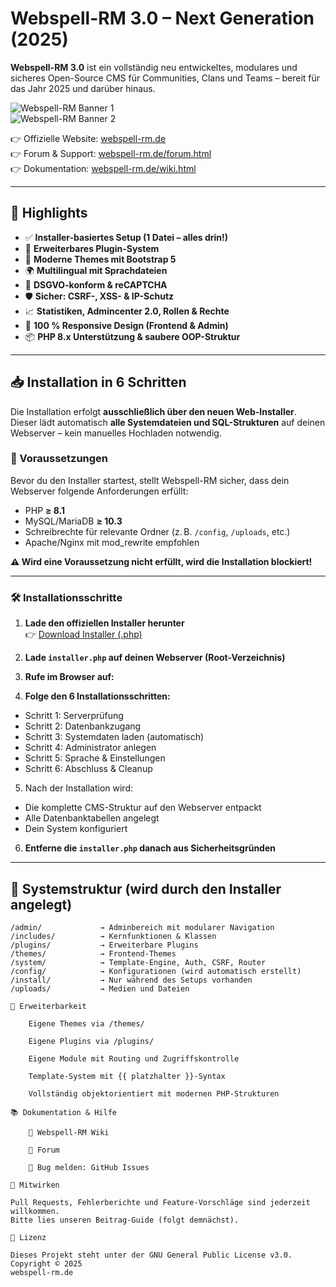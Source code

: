 # Webspell-RM 3.0 – Next Generation (2025)

**Webspell-RM 3.0** ist ein vollständig neu entwickeltes, modulares und sicheres Open-Source CMS für Communities, Clans und Teams – bereit für das Jahr 2025 und darüber hinaus.

![Webspell-RM Banner 1](https://www.webspell-rm.de/includes/plugins/pic_update/images/390.png)  
![Webspell-RM Banner 2](https://www.webspell-rm.de/includes/plugins/pic_update/images/369.png)

👉 Offizielle Website: [webspell-rm.de](https://www.webspell-rm.de)  
👉 Forum & Support: [webspell-rm.de/forum.html](https://www.webspell-rm.de/forum.html)  
👉 Dokumentation: [webspell-rm.de/wiki.html](https://www.webspell-rm.de/wiki.html)

---

## 🚀 Highlights

- ✅ **Installer-basiertes Setup (1 Datei – alles drin!)**
- 🔌 **Erweiterbares Plugin-System**
- 🎨 **Moderne Themes mit Bootstrap 5**
- 🌍 **Multilingual mit Sprachdateien**
- 🔐 **DSGVO-konform & reCAPTCHA**
- 🛡️ **Sicher: CSRF-, XSS- & IP-Schutz**
- 📈 **Statistiken, Admincenter 2.0, Rollen & Rechte**
- 📱 **100 % Responsive Design (Frontend & Admin)**
- 📦 **PHP 8.x Unterstützung & saubere OOP-Struktur**

---

## 📥 Installation in 6 Schritten

Die Installation erfolgt **ausschließlich über den neuen Web-Installer**.  
Dieser lädt automatisch **alle Systemdateien und SQL-Strukturen** auf deinen Webserver – kein manuelles Hochladen notwendig.

### 🔧 Voraussetzungen

Bevor du den Installer startest, stellt Webspell-RM sicher, dass dein Webserver folgende Anforderungen erfüllt:

- PHP **≥ 8.1**
- MySQL/MariaDB **≥ 10.3**
- Schreibrechte für relevante Ordner (z. B. `/config`, `/uploads`, etc.)
- Apache/Nginx mit mod_rewrite empfohlen

**⚠️ Wird eine Voraussetzung nicht erfüllt, wird die Installation blockiert!**

---

### 🛠️ Installationsschritte

1. **Lade den offiziellen Installer herunter**  
   👉 [Download Installer (.php)](https://www.webspell-rm.de/download)

2. **Lade `installer.php` auf deinen Webserver (Root-Verzeichnis)**

3. **Rufe im Browser auf:**  


4. **Folge den 6 Installationsschritten:**
- Schritt 1: Serverprüfung
- Schritt 2: Datenbankzugang
- Schritt 3: Systemdaten laden (automatisch)
- Schritt 4: Administrator anlegen
- Schritt 5: Sprache & Einstellungen
- Schritt 6: Abschluss & Cleanup

5. Nach der Installation wird:
- Die komplette CMS-Struktur auf den Webserver entpackt
- Alle Datenbanktabellen angelegt
- Dein System konfiguriert

6. **Entferne die `installer.php` danach aus Sicherheitsgründen**

---

## 📂 Systemstruktur (wird durch den Installer angelegt)

```plaintext
/admin/             → Adminbereich mit modularer Navigation  
/includes/          → Kernfunktionen & Klassen  
/plugins/           → Erweiterbare Plugins  
/themes/            → Frontend-Themes  
/system/            → Template-Engine, Auth, CSRF, Router  
/config/            → Konfigurationen (wird automatisch erstellt)  
/install/           → Nur während des Setups vorhanden  
/uploads/           → Medien und Dateien  

🧩 Erweiterbarkeit

    Eigene Themes via /themes/

    Eigene Plugins via /plugins/

    Eigene Module mit Routing und Zugriffskontrolle

    Template-System mit {{ platzhalter }}-Syntax

    Vollständig objektorientiert mit modernen PHP-Strukturen

📚 Dokumentation & Hilfe

    📖 Webspell-RM Wiki

    💬 Forum

    🐛 Bug melden: GitHub Issues

🤝 Mitwirken

Pull Requests, Fehlerberichte und Feature-Vorschläge sind jederzeit willkommen.
Bitte lies unseren Beitrag-Guide (folgt demnächst).

📜 Lizenz

Dieses Projekt steht unter der GNU General Public License v3.0.
Copyright © 2025
webspell-rm.de        
